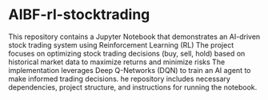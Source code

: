 # AIBF-rl-stocktrading
This repository contains a Jupyter Notebook that demonstrates an AI-driven stock trading system using Reinforcement Learning (RL)
The project focuses on optimizing stock trading decisions (buy, sell, hold) based on historical market data to maximize returns and minimize risks
The implementation leverages Deep Q-Networks (DQN) to train an AI agent to make informed trading decisions.
he repository includes necessary dependencies, project structure, and instructions for running the notebook.
